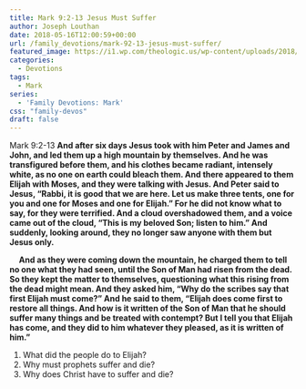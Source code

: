 ```yaml
---
title: Mark 9:2-13 Jesus Must Suffer
author: Joseph Louthan
date: 2018-05-16T12:00:59+00:00
url: /family_devotions/mark-92-13-jesus-must-suffer/
featured_image: https://i1.wp.com/theologic.us/wp-content/uploads/2018/05/Raphael-TRANSFIGURATION.jpg?resize=682%2C510
categories:
  - Devotions
tags:
  - Mark
series:
  - 'Family Devotions: Mark'
css: "family-devos"
draft: false
---
```

<p class="p1">
  <span class="s1">Mark 9:2-13 <strong>And after six days Jesus took with him Peter and James and John, and led them up a high mountain by themselves. And he was transfigured before them, and his clothes became radiant, intensely white, as no one on earth could bleach them. And there appeared to them Elijah with Moses, and they were talking with Jesus. And Peter said to Jesus, “Rabbi, it is good that we are here. Let us make three tents, one for you and one for Moses and one for Elijah.” For he did not know what to say, for they were terrified. And a cloud overshadowed them, and a voice came out of the cloud, “This is my beloved Son; listen to him.” And suddenly, looking around, they no longer saw anyone with them but Jesus only. </strong></span>
</p>

<p class="p1">
  <strong><span class="s1">     And as they were coming down the mountain, he charged them to tell no one what they had seen, until the Son of Man had risen from the dead. So they kept the matter to themselves, questioning what this rising from the dead might mean. And they asked him, “Why do the scribes say that first Elijah must come?” And he said to them, “Elijah does come first to restore all things. And how is it written of the Son of Man that he should suffer many things and be treated with contempt? But I tell you that Elijah has come, and they did to him whatever they pleased, as it is written of him.”</span></strong>
</p>

  1. What did the people do to Elijah?
  2. Why must prophets suffer and die?
  3. Why does Christ have to suffer and die?